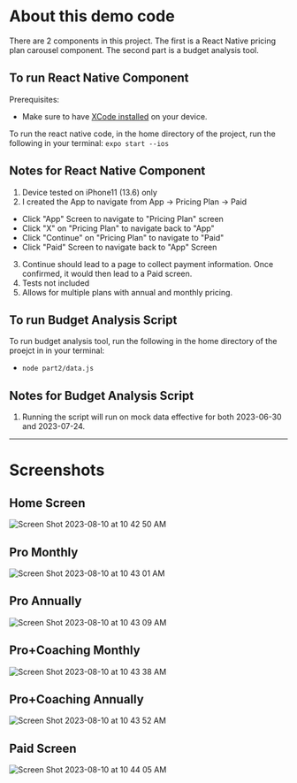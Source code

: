 # About this demo code
There are 2 components in this project. The first is a React Native pricing plan carousel component. The second part is a budget analysis tool.

## To run React Native Component
Prerequisites:
- Make sure to have [XCode installed](https://apps.apple.com/us/app/xcode/id497799835?mt=12) on your device. 

To run the react native code, in the home directory of the project, run the following in your terminal:
`expo start --ios`

## Notes for React Native Component
1. Device tested on iPhone11 (13.6) only
2. I created the App to navigate from App -> Pricing Plan -> Paid
- Click "App" Screen to navigate to "Pricing Plan" screen
- Click "X" on "Pricing Plan" to navigate back to "App"
- Click "Continue" on "Pricing Plan" to navigate to "Paid"
- Click "Paid" Screen to navigate back to "App" Screen
3. Continue should lead to a page to collect payment information. Once confirmed, it would then lead to a Paid screen.
4. Tests not included 
5. Allows for multiple plans with annual and monthly pricing. 



## To run Budget Analysis Script

To run budget analysis tool, run the following in the home directory of the proejct in in your terminal: 
- `node part2/data.js`

## Notes for Budget Analysis Script
1. Running the script will run on mock data effective for both 2023-06-30 and 2023-07-24. 


---

# Screenshots
## Home Screen
![Screen Shot 2023-08-10 at 10 42 50 AM](https://github.com/sevebarr/seve-demo-0/assets/27875899/cd046522-d075-48a7-9fb7-1c7f18fadf6f)

## Pro Monthly
![Screen Shot 2023-08-10 at 10 43 01 AM](https://github.com/sevebarr/seve-demo-0/assets/27875899/88c68285-9e42-4622-b14d-ca0e1b412a25)

## Pro Annually
![Screen Shot 2023-08-10 at 10 43 09 AM](https://github.com/sevebarr/seve-demo-0/assets/27875899/0827964c-1081-4816-bfe6-72a1eeb48feb)

## Pro+Coaching Monthly
![Screen Shot 2023-08-10 at 10 43 38 AM](https://github.com/sevebarr/seve-demo-0/assets/27875899/963559dc-0cc8-487e-a095-cdcac08a74e5)

## Pro+Coaching Annually
![Screen Shot 2023-08-10 at 10 43 52 AM](https://github.com/sevebarr/seve-demo-0/assets/27875899/e5f2e276-4510-4461-a530-13a1d95aa70c)

## Paid Screen
![Screen Shot 2023-08-10 at 10 44 05 AM](https://github.com/sevebarr/seve-demo-0/assets/27875899/d3bfe8bf-17f5-4cd6-a027-337d31253873)
